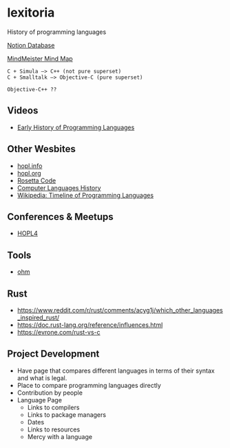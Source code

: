 # lexitoria
History of programming languages

[Notion Database](https://scrawny-slayer-df9.notion.site/Programming-Languages-c27954d7d7e54d01a9d3751eb58b1c3e)

[MindMeister Mind Map](https://www.mindmeister.com/map/2256753401?t=Bu8fpqG2ci)

```
C + Simula —> C++ (not pure superset)
C + Smalltalk —> Objective-C (pure superset)

Objective-C++ ??
```

## Videos
- [Early History of Programming Languages](https://www.youtube.com/watch?v=GHT7sWD3-Ho)

## Other Wesbites
- [hopl.info](https://hopl.info)
- [hopl.org](https://hopl.org)
- [Rosetta Code](http://www.rosettacode.org)
- [Computer Languages History](https://www.levenez.com/lang/)
- [Wikipedia: Timeline of Programming Languages](https://en.wikipedia.org/wiki/Timeline_of_programming_languages)

## Conferences & Meetups
- [HOPL4](https://hopl4.sigplan.org)

## Tools
- [ohm](https://github.com/harc/ohm)

## Rust
- https://www.reddit.com/r/rust/comments/acyg1j/which_other_languages_inspired_rust/
- https://doc.rust-lang.org/reference/influences.html
- https://evrone.com/rust-vs-c

## Project Development
- Have page that compares different languages in terms of their syntax and what is legal.
- Place to compare programming languages directly
- Contribution by people
- Language Page
  - Links to compilers
  - Links to package managers
  - Dates
  - Links to resources 
  - Mercy with a language
